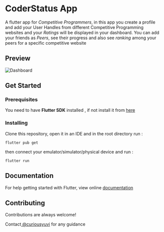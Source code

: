 
# CoderStatus App

A flutter app for *Competitive Programmers*, in this app you create a profile and add your User Handles from different Competitive Programming websites and your *Ratings* will be displayed in your dashboard. You can add your friends as *Peers*, see their progress and also see *ranking* among your peers for a specific competitive website

## Preview

![Dashboard](<img src="https://github.com/curiousyuvi/CoderStatus/READMEImages/Preview1.jpg?raw=true" height="20" align="center" >)

## Get Started

### Prerequisites

You need to have **Flutter SDK** installed , if not install it from [here](https://flutter.dev/docs/get-started/install)

### Installing
Clone this repository, open it in an IDE and  in the root directory run :

`flutter pub get`

then connect your emulator/simulator/physical device and run :

`flutter run`
    
## Documentation

For help getting started with Flutter, view online [documentation](https://flutter.dev/docs)

  
## Contributing

Contributions are always welcome!

Contact[ @curiousyuvi](https://www.github.com/curiousyuvi) for any guidance